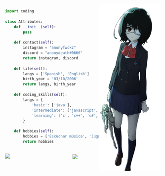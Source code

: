 <img src="https://github.com/0xMeii/0xMeii/blob/main/meii.png" width="200" img align="right" />

<!-- GO CODE -->
```python
import coding

class Attributes:
    def __init__(self):
        pass
        
    def contact(self):
        instagram = "anonyfwckz"
        discord = "anonydeath#0666"
        return instagram, discord

    def life(self):
        langs = ['Spanish', 'English']
        birth_year = '03/10/2006'
        return langs, birth_year

    def coding_skills(self):
        langs = {
            'basic': ['java'],
            'intermediate': ['javascript', 'html', 'css', 'sql', 'python'],
            'learning': ['c', 'c++', 'c#', 'ruby', 'php']
        }
        
    def hobbies(self):
        hobbies = ['Escuchar música', 'Jugar Dota 2']
        return hobbies
        
```


<div align="center">
  <img src="https://i.imgur.com/7mfNnZI.png" width="148" align="left" />
  <a href="https://discord.com/users/:1051592920882487406"><img src="https://lanyard-profile-readme.vercel.app/api/1051592920882487406" max-width="148px" width="45%" align="center"></a>
</div>



